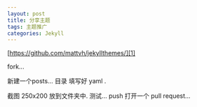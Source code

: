 ```yaml
---
layout: post
title: 分享主题
tags: 主题推广
categories: Jekyll
---
```



[https://github.com/mattvh/jekyllthemes/][1]


fork...

新建一个posts... 目录
填写好 yaml .

截图 250x200 放到文件夹中.
测试...
push    打开一个 pull request...

[1]:	https://github.com/mattvh/jekyllthemes/